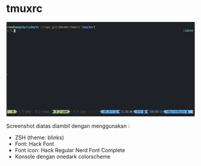 # tmuxrc
![screenshot](./screenshot.png)

Screenshot diatas diambil dengan menggunakan :
- ZSH (theme: blinks)
- Font: Hack Font
- Font icon: Hack Regular Nerd Font Complete
- Konsole dengan onedark colorscheme

